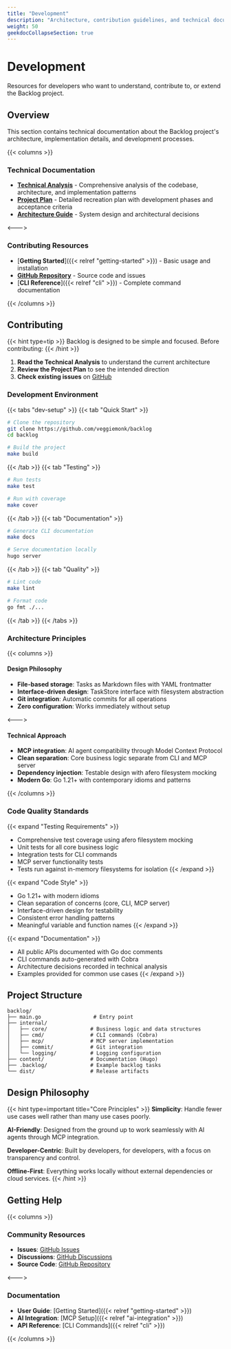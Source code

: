 ```yaml
---
title: "Development"
description: "Architecture, contribution guidelines, and technical documentation"
weight: 50
geekdocCollapseSection: true
---
```


# Development

Resources for developers who want to understand, contribute to, or extend the Backlog project.

## Overview

This section contains technical documentation about the Backlog project's architecture, implementation details, and development processes.

{{< columns >}}

### Technical Documentation
- [**Technical Analysis**](analysis) - Comprehensive analysis of the codebase, architecture, and implementation patterns
- [**Project Plan**](plan) - Detailed recreation plan with development phases and acceptance criteria
- [**Architecture Guide**](architecture) - System design and architectural decisions

<--->

### Contributing Resources
- [**Getting Started**]({{< relref "getting-started" >}}) - Basic usage and installation
- [**GitHub Repository**](https://github.com/veggiemonk/backlog) - Source code and issues
- [**CLI Reference**]({{< relref "cli" >}}) - Complete command documentation

{{< /columns >}}

## Contributing

{{< hint type=tip >}}
Backlog is designed to be simple and focused. Before contributing:
{{< /hint >}}

1. **Read the Technical Analysis** to understand the current architecture
2. **Review the Project Plan** to see the intended direction
3. **Check existing issues** on [GitHub](https://github.com/veggiemonk/backlog/issues)

### Development Environment

{{< tabs "dev-setup" >}}
{{< tab "Quick Start" >}}
```bash
# Clone the repository
git clone https://github.com/veggiemonk/backlog
cd backlog

# Build the project
make build
```
{{< /tab >}}
{{< tab "Testing" >}}
```bash
# Run tests
make test

# Run with coverage
make cover
```
{{< /tab >}}
{{< tab "Documentation" >}}
```bash
# Generate CLI documentation
make docs

# Serve documentation locally
hugo server
```
{{< /tab >}}
{{< tab "Quality" >}}
```bash
# Lint code
make lint

# Format code
go fmt ./...
```
{{< /tab >}}
{{< /tabs >}}

### Architecture Principles

{{< columns >}}

#### Design Philosophy
- **File-based storage**: Tasks as Markdown files with YAML frontmatter
- **Interface-driven design**: TaskStore interface with filesystem abstraction
- **Git integration**: Automatic commits for all operations
- **Zero configuration**: Works immediately without setup

<--->

#### Technical Approach
- **MCP integration**: AI agent compatibility through Model Context Protocol
- **Clean separation**: Core business logic separate from CLI and MCP server
- **Dependency injection**: Testable design with afero filesystem mocking
- **Modern Go**: Go 1.21+ with contemporary idioms and patterns

{{< /columns >}}

### Code Quality Standards

{{< expand "Testing Requirements" >}}
- Comprehensive test coverage using afero filesystem mocking
- Unit tests for all core business logic
- Integration tests for CLI commands
- MCP server functionality tests
- Tests run against in-memory filesystems for isolation
{{< /expand >}}

{{< expand "Code Style" >}}
- Go 1.21+ with modern idioms
- Clean separation of concerns (core, CLI, MCP server)
- Interface-driven design for testability
- Consistent error handling patterns
- Meaningful variable and function names
{{< /expand >}}

{{< expand "Documentation" >}}
- All public APIs documented with Go doc comments
- CLI commands auto-generated with Cobra
- Architecture decisions recorded in technical analysis
- Examples provided for common use cases
{{< /expand >}}

## Project Structure

```
backlog/
├── main.go                 # Entry point
├── internal/
│   ├── core/              # Business logic and data structures
│   ├── cmd/               # CLI commands (Cobra)
│   ├── mcp/               # MCP server implementation
│   ├── commit/            # Git integration
│   └── logging/           # Logging configuration
├── content/               # Documentation (Hugo)
├── .backlog/              # Example backlog tasks
└── dist/                  # Release artifacts
```

## Design Philosophy

{{< hint type=important title="Core Principles" >}}
**Simplicity**: Handle fewer use cases well rather than many use cases poorly.

**AI-Friendly**: Designed from the ground up to work seamlessly with AI agents through MCP integration.

**Developer-Centric**: Built by developers, for developers, with a focus on transparency and control.

**Offline-First**: Everything works locally without external dependencies or cloud services.
{{< /hint >}}

## Getting Help

{{< columns >}}

### Community Resources
- **Issues**: [GitHub Issues](https://github.com/veggiemonk/backlog/issues)
- **Discussions**: [GitHub Discussions](https://github.com/veggiemonk/backlog/discussions)
- **Source Code**: [GitHub Repository](https://github.com/veggiemonk/backlog)

<--->

### Documentation
- **User Guide**: [Getting Started]({{< relref "getting-started" >}})
- **AI Integration**: [MCP Setup]({{< relref "ai-integration" >}})
- **API Reference**: [CLI Commands]({{< relref "cli" >}})

{{< /columns >}}